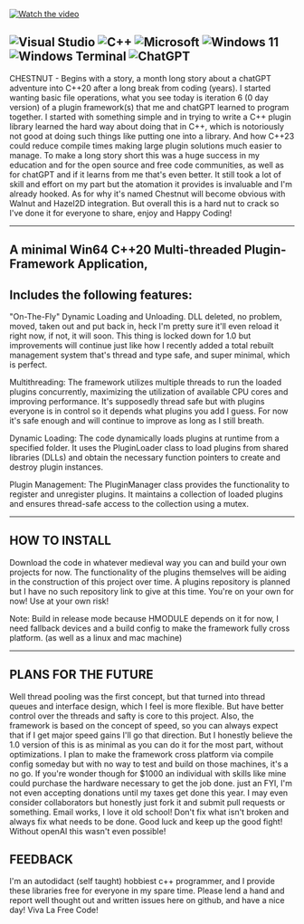  
[![Watch the video](https://img.youtube.com/vi/T-D1KVIuvjA/maxresdefault.jpg)](https://youtu.be/T-D1KVIuvjA)

![Visual Studio](https://img.shields.io/badge/Visual%20Studio-5C2D91.svg?style=for-the-badge&logo=visual-studio&logoColor=white) 
![C++](https://img.shields.io/badge/c++-%2300599C.svg?style=for-the-badge&logo=c%2B%2B&logoColor=white)
![Microsoft](https://img.shields.io/badge/Microsoft-0078D4?style=for-the-badge&logo=microsoft&logoColor=white)
![Windows 11](https://img.shields.io/badge/Windows%2011-%230079d5.svg?style=for-the-badge&logo=Windows%2011&logoColor=white) 
![Windows Terminal](https://img.shields.io/badge/Windows%20Terminal-%234D4D4D.svg?style=for-the-badge&logo=windows-terminal&logoColor=white) 
![ChatGPT](https://img.shields.io/badge/chatGPT-74aa9c?style=for-the-badge&logo=openai&logoColor=white) 
--------------------

   CHESTNUT - Begins with a story, a month long story about a chatGPT adventure into C++20 after a long break from coding (years). I started wanting basic file operations, what you see today is iteration 6 (0 day version) of a plugin framework(s) that me and chatGPT learned to program together. I started with something simple and in trying to write a C++ plugin library learned the hard way about doing that in C++, which is notoriously not good at doing such things like putting one into a library. And how C++23 could reduce compile times making large plugin solutions much easier to manage. To make a long story short this was a huge success in my education and for the open source and free code communities, as well as for chatGPT and if it learns from me that's even better. It still took a lot of skill and effort on my part but the atomation it provides is invaluable and I'm already hooked. As for why it's named Chestnut will become obvious with Walnut and Hazel2D integration. But overall this is a hard nut to crack so I've done it for everyone to share, enjoy and Happy Coding!

--------------------
A minimal Win64 C++20 Multi-threaded Plugin-Framework Application,
--------------------
Includes the following features: 
--------------------

"On-The-Fly" Dynamic Loading and Unloading. DLL deleted, no problem, moved, taken out and put back in, heck I'm pretty sure it'll even reload it right now, if not, it will soon. This thing is locked down for 1.0 but improvements will continue just like how I recently added a total rebuilt management system that's thread and type safe, and super minimal, which is perfect.

Multithreading:  The framework utilizes multiple threads to run the loaded plugins concurrently, maximizing the utilization of available CPU cores and improving performance. It's supposedly thread safe but with plugins everyone is in control so it depends what plugins you add I guess. For now it's safe enough and will continue to improve as long as I still breath.

Dynamic Loading:  The code dynamically loads plugins at runtime from a specified folder. It uses the PluginLoader class to load plugins from shared libraries (DLLs) and obtain the necessary function pointers to create and destroy plugin instances.

Plugin Management:  The PluginManager class provides the functionality to register and unregister plugins. It maintains a collection of loaded plugins and ensures thread-safe access to the collection using a mutex.

--------------------
HOW TO INSTALL
--------------------

Download the code in whatever medieval way you can and build your own projects for now. The functionality of the plugins themselves will be aiding in the construction of this project over time.
A plugins repository is planned but I have no such repository link to give at this time. You're on your own for now! Use at your own risk!

Note: Build in release mode because HMODULE depends on it for now, I need fallback devices and a build config to make the framework fully cross platform. (as well as a linux and mac machine)

--------------------
PLANS FOR THE FUTURE
--------------------
Well thread pooling was the first concept, but that turned into thread queues and interface design, which I feel is more flexible. But have better control over the threads and safty is core to this project.
Also, the framework is based on the concept of speed, so you can always expect that if I get major speed gains I'll go that direction. But I honestly believe the 1.0 version of this is as minimal as you can do it for the most part, without optimizations. I plan to make the framework cross platform via compile config someday but with no way to test and build on those machines, it's a no go. If you're wonder though for $1000 an individual with skills like mine could purchase the hardware necessary to get the job done. just an FYI, I'm not even accepting donations until my taxes get done this year. I may even consider collaborators but honestly just fork it and submit pull requests or something. Email works, I love it old school! Don't fix what isn't broken and always fix what needs to be done. Good luck and keep up the good fight! Without openAI this wasn't even possible!


FEEDBACK
--------------------
I'm an autodidact (self taught) hobbiest c++ programmer, and I provide these libraries free for everyone in my spare time.
Please lend a hand and report well thought out and written issues here on github, and have a nice day! Viva La Free Code!
